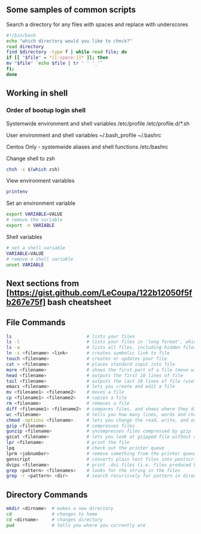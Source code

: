 ## Some samples of common scripts

Search a directory for any files with spaces and replace with underscores

```sh
#!/bin/bash
echo "which directory would you like to check?"
read directory
find $directory -type f | while read file; do
if [[ "$file" = *[[:space:]]* ]]; then
mv "$file" `echo $file | tr ' ' '_'`
fi;
done
```

## Working in shell

### Order of bootup **login** shell

Systemwide environment and shell variables
/etc/profile
/etc/profile.d/*.sh

User environment and shell variables
~/.bash_profile
~/.bashrc

Centos Only - systemwide aliases and shell functions
/etc/bashrc 

Change shell to zsh

```sh
chsh -s $(which zsh)
```

View environment variables

```sh
printenv
```

Set an environment variable

```sh
export VARIABLE=VALUE
# remove the variable
export -n VARIABLE
```

Shell variables

```sh
# set a shell variable
VARIABLE=VALUE
# remove a shell variable
unset VARIABLE
```

## Next sections from [https://gist.github.com/LeCoupa/122b12050f5fb267e75f] bash cheatsheet

## File Commands

```sh
ls                            # lists your files
ls -l                         # lists your files in 'long format', which contains the exact size of the file, who owns the file and who has the right to look at it, and when it was last modified
ls -a                         # lists all files, including hidden files
ln -s <filename> <link>       # creates symbolic link to file
touch <filename>              # creates or updates your file
cat > <filename>              # places standard input into file
more <filename>               # shows the first part of a file (move with space and type q to quit)
head <filename>               # outputs the first 10 lines of file
tail <filename>               # outputs the last 10 lines of file (useful with -f option)
emacs <filename>              # lets you create and edit a file
mv <filename1> <filename2>    # moves a file
cp <filename1> <filename2>    # copies a file
rm <filename>                 # removes a file
diff <filename1> <filename2>  # compares files, and shows where they differ
wc <filename>                 # tells you how many lines, words and characters there are in a file
chmod -options <filename>     # lets you change the read, write, and execute permissions on your files
gzip <filename>               # compresses files
gunzip <filename>             # uncompresses files compressed by gzip
gzcat <filename>              # lets you look at gzipped file without actually having to gunzip it
lpr <filename>                # print the file
lpq                           # check out the printer queue
lprm <jobnumber>              # remove something from the printer queue
genscript                     # converts plain text files into postscript for printing and gives you some options for formatting
dvips <filename>              # print .dvi files (i.e. files produced by LaTeX)
grep <pattern> <filenames>    # looks for the string in the files
grep -r <pattern> <dir>       # search recursively for pattern in directory
```

## Directory Commands

```sh
mkdir <dirname>  # makes a new directory
cd               # changes to home
cd <dirname>     # changes directory
pwd              # tells you where you currently are
```